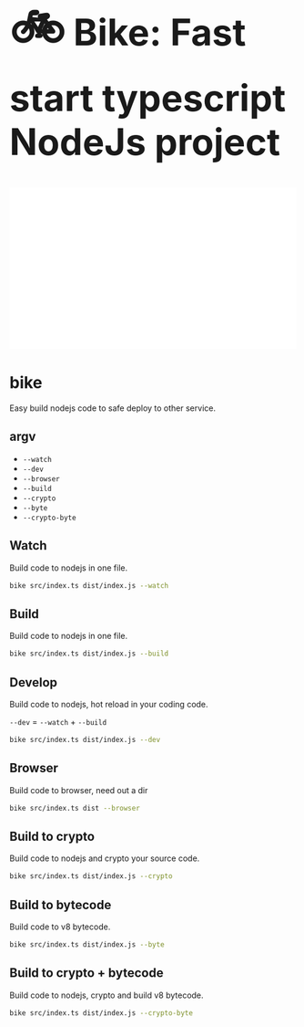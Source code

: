 
<h1 style="font-size:64px; font-weight:700"><span style="font-size:84px">🚲</span> Bike: Fast start typescript NodeJs project</h1>

<img src="bike.svg" alt="bike">

# bike

Easy build nodejs code to safe deploy to other service.

## argv

- `--watch`
- `--dev`
- `--browser`
- `--build`
- `--crypto`
- `--byte`
- `--crypto-byte`

## Watch

Build code to nodejs in one file.

```sh
bike src/index.ts dist/index.js --watch
```

## Build

Build code to nodejs in one file.

```sh
bike src/index.ts dist/index.js --build
```

## Develop

Build code to nodejs, hot reload in your coding code.

`--dev` =  `--watch` + `--build`

```sh
bike src/index.ts dist/index.js --dev
```

## Browser

Build code to browser, need out a dir

```sh
bike src/index.ts dist --browser
```


## Build to crypto

Build code to nodejs and crypto your source code.

```sh
bike src/index.ts dist/index.js --crypto
```

## Build to bytecode

Build code to v8 bytecode.

```sh
bike src/index.ts dist/index.js --byte
```


## Build to crypto + bytecode

Build code to nodejs, crypto and build v8 bytecode.

```sh
bike src/index.ts dist/index.js --crypto-byte
```